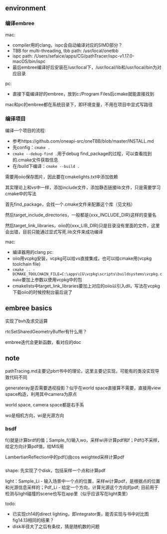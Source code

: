 ## environment

### 编译embree

mac:
 * compiler用的clang，ispc会自动编译对应的SIMD部分？
 * TBB for multi-threading, tbb path: /usr/local/onetbb
 * ispc path: /Users/sefaice/apps/CG/pathTracer/ispc-v1.17.0-macOS/bin/ispc
 * 最后embree编译好后安装在/usr/local下，/usr/local/lib和/usr/local/bin为对应目录

pc: 
 * 直接下载编译好的embree，放到c:/Program Files后cmake就能直接找到

mac和pc的embree都在系统目录下，即环境变量，不用在项目中显式写路径

### 编译项目

编译一个项目的流程:
 * 参考https://github.com/oneapi-src/oneTBB/blob/master/INSTALL.md
 * 先config：`cmake .`
 * `cmake --debug-find .`用于debug find_package的过程，可以查看找到的.cmake文件获取信息
 * 在/build下编译：`cmake --build .`

需要用oiio保存图片，因此要在cmakelights.txt中添加依赖

其实理论上和vs中一样，添加include文件，添加静态链接lib文件，只是需要学习cmake中的写法

首先find_package，会找一个.cmake文件来配置这个库（见文档）

然后target_include_directories，一般都是{xxx_INCLUDE_DIR}这样的变量名

然后target_link_libraries，oiio的{xxx_LIB_DIR}只是目录没有里面的文件，这里会出错，目前只能通过显式写死.lib文件来成功编译

mac: 
 * 编译器用的clang
pc: 
 * oiio用vcpkg安装，vcpkg可以给vs直接集成，也可以给cmake用(vcpkg toolchain file)
 * `cmake .. -DCMAKE_TOOLCHAIN_FILE=C:\apps\CG\vcpkg\scripts\buildsystems\vcpkg.cmake`要加上参数以使用vcpkg中的包
 * cmakelists中target_link_libraries要加上对应的oiio以引入dll，写法在vcpkg下载oiio的时候控制台最后说了

## embree basics

实现了bvh及求交运算

rtcSetSharedGeometryBuffer有什么用？

embree迭代会更新函数，看对应的doc

## note

pathTracing.md主要记pbrt书中的理论，这里主要记实现，可能有的类没实现导致代码不同

generateray是否需要透视投影？似乎在world space直接算不需要，直接用view space构造，利用其中camera为原点

world space, camera space都是右手系

wo是相机方向，wi是光源方向

### bsdf

f()就是计算brdf的值；Sample_f()输入wo，采样wi并计算pdf和f；Pdf()不采样，给定方向计算pdf值，给MIS用

LambertianReflection中的pdf()由cos weighted采样计算pdf

### 

shape: 先实现了个disk，包括采样一个点和计算pdf

light：Sample_Li - 输入场景中一个点的位置，采样wi计算pdf，是根据点的位置和光源信息采样的；Pdf_Li - 给定一个方向，计算光源这个方向的pdf; 目前用于检测与light碰撞的scene也写在app里（似乎应该写在light类里）

todo: 
  * 已实现ch14的direct lighting，即integrator类，能否实现与书中对比图fig14.13相同的结果？
  * disk半径大了之后有条纹，猜是随机数的问题
